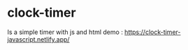 # clock-timer
Is a simple timer with js and html
demo : https://clock-timer-javascript.netlify.app/
